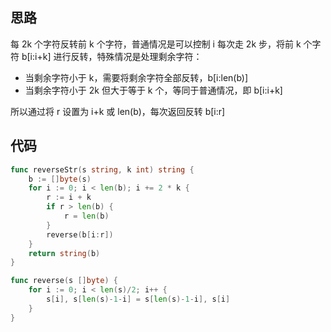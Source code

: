 ## 思路

每 2k 个字符反转前 k 个字符，普通情况是可以控制 i 每次走 2k 步，将前 k 个字符 b[i:i+k] 进行反转，特殊情况是处理剩余字符：

- 当剩余字符小于 k，需要将剩余字符全部反转，b[i:len(b)]
- 当剩余字符小于 2k 但大于等于 k 个，等同于普通情况，即 b[i:i+k]

所以通过将 r 设置为 i+k 或 len(b)，每次返回反转 b[i:r]

## 代码

```go
func reverseStr(s string, k int) string {
    b := []byte(s)
    for i := 0; i < len(b); i += 2 * k {
        r := i + k
        if r > len(b) {
            r = len(b)
        }
        reverse(b[i:r])
    }
    return string(b)
}

func reverse(s []byte) {
    for i := 0; i < len(s)/2; i++ {
        s[i], s[len(s)-1-i] = s[len(s)-1-i], s[i]
    }
}
```

